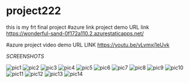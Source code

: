 # project222
this is my frt final project
#azure link project demo URL link https://wonderful-sand-0f172a110.2.azurestaticapps.net/

#azure project video demo URL LINK https://youtu.be/vLvmxj1eUvk


*SCREENSHOTS*

![pic1](https://user-images.githubusercontent.com/117519321/206894170-9611832d-b3ff-4dc9-a646-cf2f21247d6d.png)
![pic2](https://user-images.githubusercontent.com/117519321/206894185-a0ec667f-5fc2-4470-aad4-1db74eeb7394.png)
![pic3](https://user-images.githubusercontent.com/117519321/206894205-54c8c96e-417c-4f22-8eb8-72b9c769374b.png)
![pic4](https://user-images.githubusercontent.com/117519321/206894215-55f9ed98-5729-4ec1-8be1-1a56066ca49f.png)
![pic5](https://user-images.githubusercontent.com/117519321/206894226-d514e29b-dc0e-411c-b1e7-7d53bffc4dc3.png)
![pic6](https://user-images.githubusercontent.com/117519321/206894228-4f1944b4-b193-464d-8dd2-c269bcf944bb.png)
![pic7](https://user-images.githubusercontent.com/117519321/206894230-5755e2c7-ce57-400a-bc73-6f8ec3377c44.png)
![pic8](https://user-images.githubusercontent.com/117519321/206894243-2d479106-fd31-4446-9568-9ad714045060.png)
![pic9](https://user-images.githubusercontent.com/117519321/206894248-726b98de-ea82-4b28-92ff-37d9b0b02a85.png)
![pic10](https://user-images.githubusercontent.com/117519321/206894250-2371af23-ceba-47f6-9d7c-a274326e062f.png)
![pic11](https://user-images.githubusercontent.com/117519321/206894253-2152037e-3650-4063-84e1-afaa1d78fa40.png)
![pic12](https://user-images.githubusercontent.com/117519321/206894255-e99bd0ad-3e52-4361-bbad-cc1e99739c6a.png)
![pic13](https://user-images.githubusercontent.com/117519321/206894261-f04f92a7-1536-496e-b955-6fafebc96591.png)
![pic14](https://user-images.githubusercontent.com/117519321/206894265-52b0e66f-e70c-4f1f-b527-fde9f0b51664.png)
